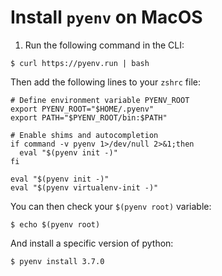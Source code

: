 # Install `pyenv` on MacOS

1. Run the following command in the CLI:

```
$ curl https://pyenv.run | bash
```
 
Then add the following lines to your `zshrc` file:

```
# Define environment variable PYENV_ROOT
export PYENV_ROOT="$HOME/.pyenv"
export PATH="$PYENV_ROOT/bin:$PATH"

# Enable shims and autocompletion
if command -v pyenv 1>/dev/null 2>&1;then
  eval "$(pyenv init -)"
fi

eval "$(pyenv init -)"
eval "$(pyenv virtualenv-init -)"

```

You can then check your `$(pyenv root)` variable:

```
$ echo $(pyenv root)
```

And install a specific version of python:

```
$ pyenv install 3.7.0
```
